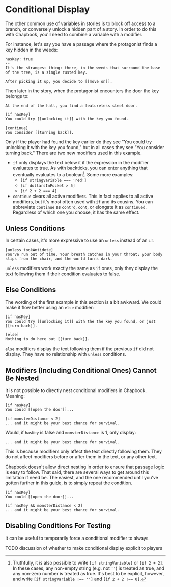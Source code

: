 # Conditional Display

The other common use of variables in stories is to block off access to a branch, or conversely unlock a hidden part of a story. In order to do this with Chapbook, you'll need to combine a variable with a modifier.

For instance, let's say you have a passage where the protagonist finds a key hidden in the weeds:

```
hasKey: true
--
It's the strangest thing: there, in the weeds that surround the base of the tree, is a single rusted key.

After picking it up, you decide to [[move on]].
```

Then later in the story, when the protagonist encounters the door the key belongs to:

```
At the end of the hall, you find a featureless steel door.

[if hasKey]
You could try [[unlocking it]] with the key you found.

[continue]
You consider [[turning back]].
```

Only if the player had found the key earlier do they see "You could try unlocking it with the key you found," but in all cases they see "You consider turning back." There are two new modifiers used in this example.

- `if` only displays the text below it if the expression in the modifier evaluates to true. As with backticks, you can enter anything that eventually evaluates to a boolean[^1]. Some more examples:
  - `[if stringVariable === 'red']`
  - `[if dollarsInPocket > 5]`
  - `[if 2 + 2 === 4]`
- `continue` clears all active modifiers. This in fact applies to all active modifiers, but it's most often used with `if` and its cousins. You can abbreviate `continue` as `cont'd`, `cont`, or elongate it as `continued`. Regardless of which one you choose, it has the same effect.

## Unless Conditions

In certain cases, it's more expressive to use an `unless` instead of an `if`.

```
[unless tookAntidote]
You've run out of time. Your breath catches in your throat; your body slips from the chair, and the world turns dark.
```

`unless` modifiers work exactly the same as `if` ones, only they display the text following them if their condition evaluates to false.

## Else Conditions

The wording of the first example in this section is a bit awkward. We could make it flow better using an `else` modifier:

```
[if hasKey]
You could try [[unlocking it]] with the the key you found, or just [[turn back]].

[else]
Nothing to do here but [[turn back]].
```

`else` modifiers display the text following them if the previous `if` did not display. They have no relationship with `unless` conditions.

## Modifiers (Including Conditional Ones) Cannot Be Nested

It is not possible to directly nest conditional modifiers in Chapbook. Meaning:

```
[if hasKey]
You could [[open the door]]...

[if monsterDistance < 2]
... and it might be your best chance for survival.
```

Would, if `hasKey` is false and `monsterDistance` is 1, only display:

```
... and it might be your best chance for survival.
```

This is because modifiers only affect the text directly following them. They do not affect modifiers before or after them in the text, or any other text.

Chapbook doesn't allow direct nesting in order to ensure that passage logic is easy to follow. That said, there are several ways to get around this limitation if need be. The easiest, and the one recommended until you've gotten further in this guide, is to simply repeat the condition.

```
[if hasKey]
You could [[open the door]]...

[if hasKey && monsterDistance < 2]
... and it might be your best chance for survival.
```

## Disabling Conditions For Testing

It can be useful to temporarily force a conditional modifier to always 

TODO discussion of whether to make conditional display explicit to players

[^1]: Truthfully, it is also possible to write `[if stringVariable]` or `[if 2 + 2]`. In these cases, any non-empty string (e.g. not `''`) is treated as true, and any non-zero number is treated as true. It's best to be explicit, however, and write `[if stringVariable !== '']` and `[if 2 + 2 !== 0]`.